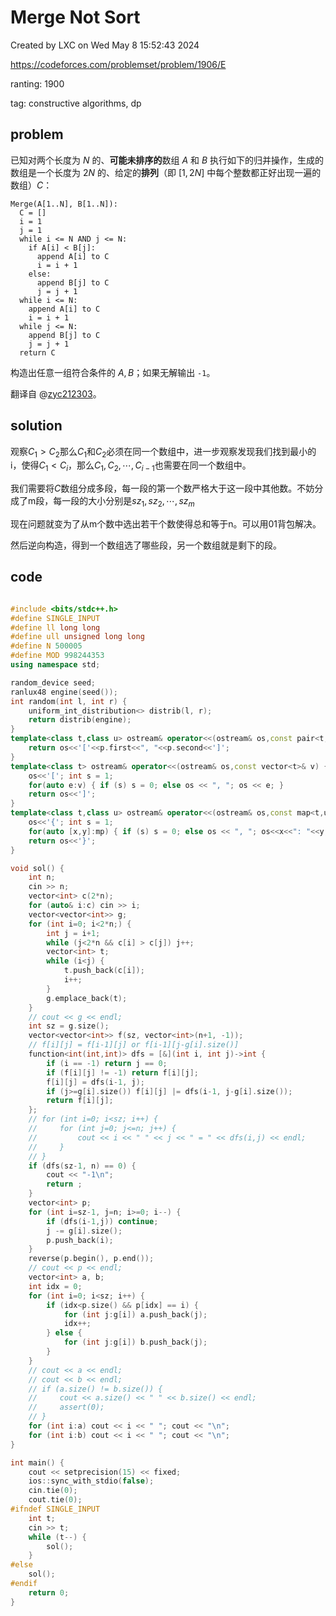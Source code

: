# Merge Not Sort

Created by LXC on Wed May  8 15:52:43 2024

https://codeforces.com/problemset/problem/1906/E

ranting: 1900

tag: constructive algorithms, dp

## problem

已知对两个长度为 $N$ 的、**可能未排序的**数组 $A$ 和 $B$ 执行如下的归并操作，生成的数组是一个长度为 $2N$ 的、给定的**排列**（即 $[1,2N]$ 中每个整数都正好出现一遍的数组）$C$：

```
Merge(A[1..N], B[1..N]):
  C = []
  i = 1
  j = 1
  while i <= N AND j <= N:
    if A[i] < B[j]:
      append A[i] to C
      i = i + 1
    else:
      append B[j] to C
      j = j + 1 
  while i <= N:
    append A[i] to C
    i = i + 1 
  while j <= N:
    append B[j] to C
    j = j + 1 
  return C
```

构造出任意一组符合条件的 $A,B$；如果无解输出 `-1`。

翻译自 @[zyc212303](https://www.luogu.com.cn/user/556366)。

## solution

观察$C_1>C_2$那么$C_1$和$C_2$必须在同一个数组中，进一步观察发现我们找到最小的i，使得$C_1 < C_i$，那么$C_1, C_2, \cdots, C_{i-1}$也需要在同一个数组中。

我们需要将$C$数组分成多段，每一段的第一个数严格大于这一段中其他数。不妨分成了m段，每一段的大小分别是$sz_1, sz_2, \cdots, sz_m$

现在问题就变为了从m个数中选出若干个数使得总和等于n。可以用01背包解决。

然后逆向构造，得到一个数组选了哪些段，另一个数组就是剩下的段。


## code

``` cpp

#include <bits/stdc++.h>
#define SINGLE_INPUT
#define ll long long
#define ull unsigned long long
#define N 500005
#define MOD 998244353
using namespace std;

random_device seed;
ranlux48 engine(seed());
int random(int l, int r) {
    uniform_int_distribution<> distrib(l, r);
    return distrib(engine);
}
template<class t,class u> ostream& operator<<(ostream& os,const pair<t,u>& p) {
    return os<<'['<<p.first<<", "<<p.second<<']';
}
template<class t> ostream& operator<<(ostream& os,const vector<t>& v) {
    os<<'['; int s = 1;
    for(auto e:v) { if (s) s = 0; else os << ", "; os << e; }
    return os<<']';
}
template<class t,class u> ostream& operator<<(ostream& os,const map<t,u>& mp){
    os<<'{'; int s = 1;
    for(auto [x,y]:mp) { if (s) s = 0; else os << ", "; os<<x<<": "<<y; }
    return os<<'}';
}

void sol() {
    int n;
    cin >> n;
    vector<int> c(2*n);
    for (auto& i:c) cin >> i;
    vector<vector<int>> g;
    for (int i=0; i<2*n;) {
        int j = i+1;
        while (j<2*n && c[i] > c[j]) j++;
        vector<int> t;
        while (i<j) {
            t.push_back(c[i]);
            i++;
        }
        g.emplace_back(t);
    }
    // cout << g << endl;
    int sz = g.size();
    vector<vector<int>> f(sz, vector<int>(n+1, -1));
    // f[i][j] = f[i-1][j] or f[i-1][j-g[i].size()]
    function<int(int,int)> dfs = [&](int i, int j)->int {
        if (i == -1) return j == 0;
        if (f[i][j] != -1) return f[i][j];
        f[i][j] = dfs(i-1, j);
        if (j>=g[i].size()) f[i][j] |= dfs(i-1, j-g[i].size());
        return f[i][j];
    };
    // for (int i=0; i<sz; i++) {
    //     for (int j=0; j<=n; j++) {
    //         cout << i << " " << j << " = " << dfs(i,j) << endl;
    //     }
    // }
    if (dfs(sz-1, n) == 0) {
        cout << "-1\n";
        return ;
    }
    vector<int> p;
    for (int i=sz-1, j=n; i>=0; i--) {
        if (dfs(i-1,j)) continue;
        j -= g[i].size();
        p.push_back(i);
    }
    reverse(p.begin(), p.end());
    // cout << p << endl;
    vector<int> a, b;
    int idx = 0;
    for (int i=0; i<sz; i++) {
        if (idx<p.size() && p[idx] == i) {
            for (int j:g[i]) a.push_back(j);
            idx++;
        } else {
            for (int j:g[i]) b.push_back(j);
        }
    }
    // cout << a << endl;
    // cout << b << endl;
    // if (a.size() != b.size()) {
    //     cout << a.size() << " " << b.size() << endl;
    //     assert(0);
    // }
    for (int i:a) cout << i << " "; cout << "\n";
    for (int i:b) cout << i << " "; cout << "\n";
}

int main() {
    cout << setprecision(15) << fixed;
    ios::sync_with_stdio(false);
    cin.tie(0);
    cout.tie(0);
#ifndef SINGLE_INPUT
    int t;
    cin >> t;
    while (t--) {
        sol();
    }
#else
    sol();
#endif
    return 0;
}

```
